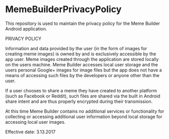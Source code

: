 # MemeBuilderPrivacyPolicy
This repository is used to maintain the privacy policy for the Meme Builder Android application.

PRIVACY POLICY

Information and data provided by the user (in the form of images for creating meme images) is owned by and is exclusively accessible by the app user. Meme images created through the application are stored locally on the users machine. Meme Builder accesses local user storage and the users personal Google+ images for image files but the app does not have a means of accessing such files by the developers or anyone other than the user. 

If a user chooses to share a meme they have created to another platform (such as Facebook or Reddit), such files are shared via the built in Android share intent and are thus properly encrypted during their transmission. 

At this time Meme Builder contains no additional services or functionality for collecting or accessing additional user information beyond local storage for accessing local user images. 

Effective date: 3.13.2017
